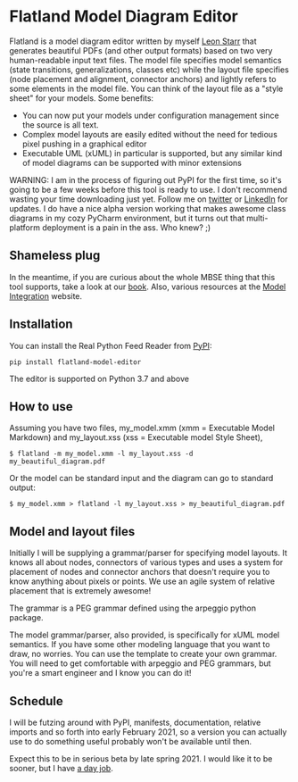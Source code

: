# Flatland Model Diagram Editor

Flatland is a model diagram editor written by myself [Leon Starr](mailto:leon_starr@modelint.com) that generates
beautiful PDFs (and other output formats) based on two very
human-readable input text files. The model file specifies model semantics
(state transitions, generalizations, classes etc)
while the layout file specifies (node placement and alignment, connector anchors) and lightly refers to some elements
in the model file. You can think of the layout file as a "style sheet" for your models.
Some benefits:

* You can now put your models under configuration management since the source is all text.
* Complex model layouts are easily edited without the need for tedious pixel pushing in a graphical editor
* Executable UML (xUML) in particular is supported, but any similar kind of model diagrams can be supported with
minor extensions

WARNING: I am in the process of figuring out PyPI for the first time, so it's going to be a few weeks before
this tool is ready to use. I don't recommend wasting your time downloading just yet. Follow me
on [twitter](https://twitter.com/Leon_Starr) or
[LinkedIn](https://linkedin.com/in/modelint) for updates. I do have a nice alpha version working that makes awesome class diagrams in my cozy PyCharm
environment, but it turns out that multi-platform deployment is a pain in the ass. Who knew? ;)

## Shameless plug

In the meantime, if you are curious about the whole MBSE thing that this tool supports, take a look at our [book](https://modelstocode.com).
Also, various resources at the [Model Integration](https://modelint.com/mbse) website.

## Installation

You can install the Real Python Feed Reader from [PyPI](https://pypi.org/project/flatland-model-editor/):

    pip install flatland-model-editor

The editor is supported on Python 3.7 and above

## How to use

Assuming you have two files, my_model.xmm (xmm = Executable Model Markdown) and my_layout.xss (xss = Executable model Style Sheet),

    $ flatland -m my_model.xmm -l my_layout.xss -d my_beautiful_diagram.pdf

Or the model can be standard input and the diagram can go to standard output:

    $ my_model.xmm > flatland -l my_layout.xss > my_beautiful_diagram.pdf

## Model and layout files

Initially I will be supplying a grammar/parser for specifying model layouts. It knows all about nodes, connectors
of various types and uses a system for placement of nodes and connector anchors that doesn't require you to know
anything about pixels or points. We use an agile system of relative placement that is extremely awesome!

The grammar is a PEG grammar defined using the arpeggio python package.

The model grammar/parser, also provided, is specifically for xUML model semantics. If you have some other modeling
language that you want to draw, no worries. You can use the template to create your own grammar. You will need
to get comfortable with arpeggio and PEG grammars, but you're a smart engineer and I know you can do it!

## Schedule

I will be futzing around with PyPI, manifests, documentation, relative imports and so forth into early February 2021,
so a version you can actually use to do something useful probably won't be available until then.

Expect this to be in serious beta by late spring 2021. I would like it to be sooner, but I
have [a day job](https://www.tri.global/).
